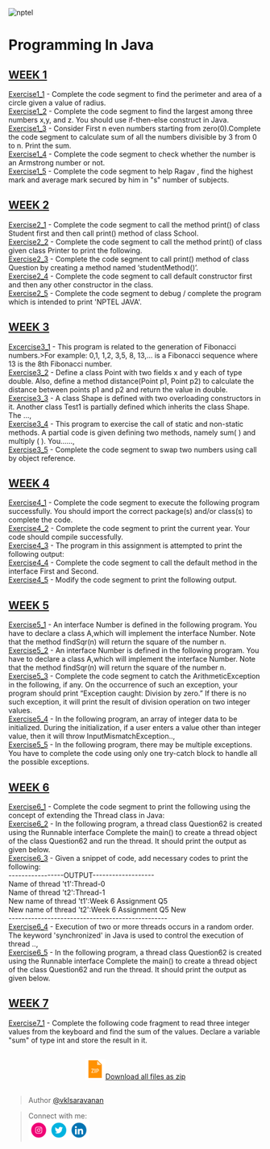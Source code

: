 <img src="https://user-images.githubusercontent.com/70447974/130724593-202975e2-d068-4e14-a460-3b27a1954c94.png" alt="nptel"  width="128" height="25"  > <br>
# Programming In Java 
## [WEEK 1](https://github.com/vklsaravanan/nptel-programmingInJava/tree/main/Week_1)
<a href="https://github.com/vklsaravanan/nptel-programmingInJava/blob/main/Week_1/Exercise1_1.java">Exercise1_1</a> - Complete the code segment to find the perimeter and area of a circle given a value of radius.<br>
<a href="https://github.com/vklsaravanan/nptel-programmingInJava/blob/main/Week_1/Exercise1_2.java">Exercise1_2</a> - Complete the code segment to find the largest among three numbers x,y, and z. You should use if-then-else construct in Java.<br>
<a href="https://github.com/vklsaravanan/nptel-programmingInJava/blob/main/Week_1/Exercise1_3.java">Exercise1_3</a> - Consider First n even numbers starting from zero(0).Complete the code segment to calculate sum of  all the numbers divisible by 3 from 0 to n. Print the sum.
<br>
<a href="https://github.com/vklsaravanan/nptel-programmingInJava/blob/main/Week_1/Exercise1_4.java">Exercise1_4</a> - Complete the code segment to check whether the number is an Armstrong number or not.<br>
<a href="https://github.com/vklsaravanan/nptel-programmingInJava/blob/main/Week_1/Exercise1_5.java">Exercise1_5</a> - Complete the code segment to help Ragav , find the highest mark and average mark secured by him in "s" number of subjects.<br>

## [WEEK 2](https://github.com/vklsaravanan/nptel-programmingInJava/tree/main/Week_2)
<a href="https://github.com/vklsaravanan/nptel-programmingInJava/blob/main/Week_2/Question21.java">Exercise2_1</a> - Complete the code segment to call the method  print() of class Student first and then call print() method of class School.<br>
<a href="https://github.com/vklsaravanan/nptel-programmingInJava/blob/main/Week_2/Question22.java">Exercise2_2</a> - Complete the code segment to call the method  print() of class given class Printer to print the following.<br>
<a href="https://github.com/vklsaravanan/nptel-programmingInJava/blob/main/Week_2/Question23.java">Exercise2_3</a> - Complete the code segment to call print() method of class Question by creating a method named ‘studentMethod()’.<br>
<a href="https://github.com/vklsaravanan/nptel-programmingInJava/blob/main/Week_2/Question22.java">Exercise2_4</a> - Complete the code segment to call default constructor first and then any other constructor in the class.<br>
<a href="https://github.com/vklsaravanan/nptel-programmingInJava/blob/main/Week_2/Question22.java">Exercise2_5</a> - Complete the code segment to debug / complete the program which is intended to print 'NPTEL JAVA'.<br />

## [WEEK 3](https://github.com/vklsaravanan/nptel-programmingInJava/tree/main/Week_3)
<a href="https://github.com/vklsaravanan/nptel-programmingInJava/blob/main/Week_3/Fibonacci.java">Excercise3_1</a> - This program is related to the generation of Fibonacci numbers.>For example: 0,1, 1,2, 3,5, 8, 13,… is a Fibonacci sequence where 13 is the 8th Fibonacci number.<br>
<a href="https://github.com/vklsaravanan/nptel-programmingInJava/blob/main/Week_3/Circle.java">Exercise3_2</a> - Define a class Point with two fields x and y each of type double. Also, define a method distance(Point p1, Point p2) to calculate the distance between points p1 and p2 and return the value in double.<br>
<a href="https://github.com/vklsaravanan/nptel-programmingInJava/blob/main/Week_3/Test1.java">Exercise3_3</a> - A class Shape is defined with two overloading constructors in it. Another class Test1 is partially defined which inherits the class Shape. The ...,<br>
<a href="https://github.com/vklsaravanan/nptel-programmingInJava/blob/main/Week_3/Exercise3_4.java">Exercise3_4</a> - This program to exercise the call of static and non-static methods. A partial code is given defining two methods, namely sum( ) and multiply ( ). You......,<br>
[Exercise3_5](https://github.com/vklsaravanan/nptel-programmingInJava/blob/main/Week_3/Exercise3_5.java) - Complete the code segment to swap two numbers using call by object reference.<br>

## [WEEK 4](https://github.com/vklsaravanan/nptel-programmingInJava/tree/main/Week_4)
[Exercise4_1](https://github.com/vklsaravanan/nptel-programmingInJava/blob/main/Week_4/Question41.java) - Complete the code segment to execute the following program successfully. You should import the correct package(s) and/or class(s) to complete the code.<br>
[Exercise4_2](https://github.com/vklsaravanan/nptel-programmingInJava/blob/main/Week_4/Question42.java) - Complete the code segment to print the current year. Your code should compile successfully.<br>
[Exercise4_3](https://github.com/vklsaravanan/nptel-programmingInJava/blob/main/Week_4/Question43.java) - The program in this assignment is attempted to print the following output:<br>
[Exercise4_4](https://github.com/vklsaravanan/nptel-programmingInJava/blob/main/Week_4/Question44.java) - Complete the code segment to call the default method in the interface First and Second.<br>
[Exercise4_5](https://github.com/vklsaravanan/nptel-programmingInJava/blob/main/Week_4/Question45.java) - Modify the code segment to print the following output.<br>

## [WEEK 5](https://github.com/vklsaravanan/nptel-programmingInJava/tree/main/Week_5)
[Exercise5_1](https://github.com/vklsaravanan/nptel-programmingInJava/blob/main/Week_5/Question5_1.java) - An interface Number is defined in the following program.  You have to declare a class A,which will implement the interface Number. Note that the method findSqr(n) will return the square of the number n.<br>
[Exercise5_2](https://github.com/vklsaravanan/nptel-programmingInJava/blob/main/Week_5/Question5_1.java) - An interface Number is defined in the following program.  You have to declare a class A,which will implement the interface Number. Note that the method findSqr(n) will return the square of the number n.<br>
[Exercise5_3](https://github.com/vklsaravanan/nptel-programmingInJava/blob/main/Week_5/Question5_3.java) - Complete the code segment to catch the ArithmeticException in the following, if any. On the occurrence of such an exception, your program should print “Exception caught: Division by zero.” If there is no such exception, it will print the result of division operation on two integer values.<br>
[Exercise5_4](https://github.com/vklsaravanan/nptel-programmingInJava/blob/main/Week_5/Question5_4.java) - In the following program, an array of integer data to be initialized. During the initialization, if a user enters a value other than integer value, then it will throw InputMismatchException..,<br>
[Exercise5_5](https://github.com/vklsaravanan/nptel-programmingInJava/blob/main/Week_5/Question5_5.java) - In the following program, there may be multiple exceptions. You have to complete the code using only one try-catch block to handle all the possible exceptions.<br>

## [WEEK 6](https://github.com/vklsaravanan/nptel-programmingInJava/tree/main/Week_6)
[Exercise6_1](https://github.com/vklsaravanan/nptel-programmingInJava/blob/main/Week_6/Question61.java) - Complete the code segment to print the following using the concept of extending the Thread class in Java:<br>
[Exercise6_2](https://github.com/vklsaravanan/nptel-programmingInJava/blob/main/Week_6/Question62.java) - In the following program, a thread class Question62 is created using the Runnable interface Complete the main() to create a thread object of the class Question62 and run the thread. It should print the output as given below.<br>
[Exercise6_3](https://github.com/vklsaravanan/nptel-programmingInJava/blob/main/Week_6/Question63.java) - Given a snippet of code, add necessary codes to print the following:<br>
-----------------OUTPUT-------------------<br>
Name of thread 't1':Thread-0<br>
Name of thread 't2':Thread-1<br>
New name of thread 't1':Week 6 Assignment Q5<br>
New name of thread 't2':Week 6 Assignment Q5 New<br>
------------------------------------------------- <br>
[Exercise6_4](https://github.com/vklsaravanan/nptel-programmingInJava/blob/main/Week_6/PairWorker.java) - Execution of two or more threads occurs in a random order. The keyword 'synchronized' in Java is used to control the execution of thread ..,<br>
[Exercise6_5](https://github.com/vklsaravanan/nptel-programmingInJava/blob/main/Week_6/Question65.java) - In the following program, a thread class Question62 is created using the Runnable interface Complete the main() to create a thread object of the class Question62 and run the thread. It should print the output as given below.<br>

## [WEEK 7](https://github.com/vklsaravanan/nptel-programmingInJava/tree/main/Week_7)
[Exercise7_1](https://github.com/vklsaravanan/nptel-programmingInJava/blob/main/Week_7/Question1.java) - Complete the following code fragment to read three integer values from the keyboard and find the sum of the values. Declare a variable "sum" of type int and store the result in it.<br>
##
<p align="center">
  <a href="https://github.com/vklsaravanan/nptel-programmingInJava/archive/refs/heads/main.zip"><img  src="https://github.com/vklsaravanan/nptel-programmingInJava/blob/main/logs/icons8-zip-48.png" width="40" height="40" />Download all files as zip</a>

</p>

##      
>Author [@vklsaravanan](https://github.com/vklsaravanan)

>Connect with me:<br>
[<img src="https://github.com/vklsaravanan/vklsaravanan/blob/main/logos/371907300_INSTAGRAM_ICON_TRANSPARENT_400.gif" width="40" height="40" />](https://www.instagram.com/vkl_saravanan/)[<img src="https://github.com/vklsaravanan/vklsaravanan/blob/main/logos/371907030_TWITTER_ICON_TRANSPARENT_400.gif" width="40" height="40">](https://twitter.com/VklSaravanan)[<img src="https://github.com/vklsaravanan/vklsaravanan/blob/main/logos/372102050_LINKEDIN_ICON_TRANSPARENT_400.gif" width="40" height="40">](https://www.linkedin.com/in/saravanan-raja-8015a820a/)
